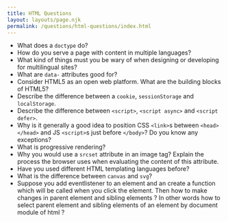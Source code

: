 ```yaml
---
title: HTML Questions
layout: layouts/page.njk
permalink: /questions/html-questions/index.html
---
```


- What does a `doctype` do?
- How do you serve a page with content in multiple languages?
- What kind of things must you be wary of when designing or developing for multilingual sites?
- What are `data-` attributes good for?
- Consider HTML5 as an open web platform. What are the building blocks of HTML5?
- Describe the difference between a `cookie`, `sessionStorage` and `localStorage`.
- Describe the difference between `<script>`, `<script async>` and `<script defer>`.
- Why is it generally a good idea to position CSS `<link>`s between `<head></head>` and JS `<script>`s just before `</body>`? Do you know any exceptions?
- What is progressive rendering?
- Why you would use a `srcset` attribute in an image tag? Explain the process the browser uses when evaluating the content of this attribute.
- Have you used different HTML templating languages before?
- What is the difference between `canvas` and `svg`?
- Suppose you add eventlistener to an element and an create a function which will be called when you click the element. Then how to make changes in parent element and sibling elements ?
  In other words how to select parent element and sibling elements of an element by document module of html ?
